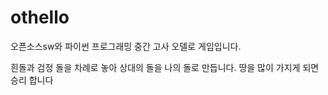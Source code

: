# othello

오픈소스sw와 파이썬 프로그래밍 중간 고사 오델로 게임입니다.


흰돌과 검정 돌을 차례로 놓아 상대의 돌을 나의 돌로 만듭니다. 
땅을 많이 가지게 되면 승리 합니다
